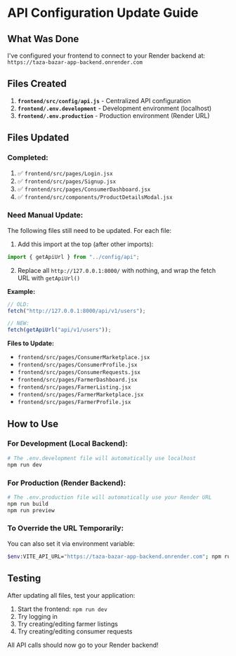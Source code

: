 # API Configuration Update Guide

## What Was Done

I've configured your frontend to connect to your Render backend at: `https://taza-bazar-app-backend.onrender.com`

## Files Created

1. **`frontend/src/config/api.js`** - Centralized API configuration
2. **`frontend/.env.development`** - Development environment (localhost)
3. **`frontend/.env.production`** - Production environment (Render URL)

## Files Updated

### Completed:

1. ✅ `frontend/src/pages/Login.jsx`
2. ✅ `frontend/src/pages/Signup.jsx`
3. ✅ `frontend/src/pages/ConsumerDashboard.jsx`
4. ✅ `frontend/src/components/ProductDetailsModal.jsx`

### Need Manual Update:

The following files still need to be updated. For each file:

1. Add this import at the top (after other imports):

```javascript
import { getApiUrl } from "../config/api";
```

2. Replace all `http://127.0.0.1:8000/` with nothing, and wrap the fetch URL with `getApiUrl()`

**Example:**

```javascript
// OLD:
fetch("http://127.0.0.1:8000/api/v1/users");

// NEW:
fetch(getApiUrl("api/v1/users"));
```

**Files to Update:**

- `frontend/src/pages/ConsumerMarketplace.jsx`
- `frontend/src/pages/ConsumerProfile.jsx`
- `frontend/src/pages/ConsumerRequests.jsx`
- `frontend/src/pages/FarmerDashboard.jsx`
- `frontend/src/pages/FarmerListing.jsx`
- `frontend/src/pages/FarmerMarketplace.jsx`
- `frontend/src/pages/FarmerProfile.jsx`

## How to Use

### For Development (Local Backend):

```bash
# The .env.development file will automatically use localhost
npm run dev
```

### For Production (Render Backend):

```bash
# The .env.production file will automatically use your Render URL
npm run build
npm run preview
```

### To Override the URL Temporarily:

You can also set it via environment variable:

```bash
$env:VITE_API_URL="https://taza-bazar-app-backend.onrender.com"; npm run dev
```

## Testing

After updating all files, test your application:

1. Start the frontend: `npm run dev`
2. Try logging in
3. Try creating/editing farmer listings
4. Try creating/editing consumer requests

All API calls should now go to your Render backend!
